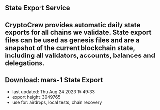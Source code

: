 ## State Export Service
CryptoCrew provides automatic daily state exports for all chains we validate. State export files can be used as genesis files and are a snapshot of the current blockchain state, including all validators, accounts, balances and delegations.
---
**Download: [mars-1 State Export](https://dl.ccvalidators.com/SERVICE/mars/mars-1_export_3049765.json)**  
---
- last updated: Thu Aug 24 2023 15:49:33
- export height: 3049765
- use for: airdrops, local tests, chain recovery
